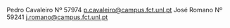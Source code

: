 Pedro Cavaleiro Nº 57974 p.cavaleiro@campus.fct.unl.pt
José Romano Nº 59241 j.romano@campus.fct.unl.pt
